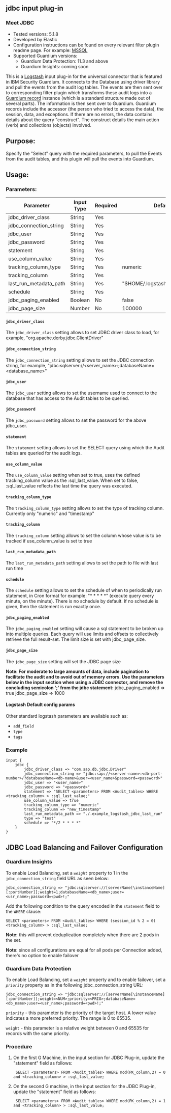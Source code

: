 ## jdbc input plug-in
### Meet JDBC
* Tested versions: 5.1.8
* Developed by Elastic
* Configuration instructions can be found on every relevant filter plugin readme page. For example: [MSSQL](https://github.com/IBM/universal-connectors/blob/main/filter-plugin/logstash-filter-mssql-guardium#configuring-the-mssql-filters-in-guardium)
* Supported Guardium versions:
	* Guardium Data Protection: 11.3 and above
    * Guardium Insights: coming soon

This is a [Logstash](https://github.com/elastic/logstash) input plug-in for the universal connector that is featured in IBM Security Guardium. It connects to the Database using driver library and pull the events from the audit log tables. The events are then sent over to corresponding filter plugin which transforms these audit logs into a [Guardium record](https://github.com/IBM/universal-connectors/blob/main/common/src/main/java/com/ibm/guardium/universalconnector/commons/structures/Record.java)  instance (which is a standard structure made out of several parts). The information is then sent over to Guardium. Guardium records include the accessor (the person who tried to access the data), the session, data, and exceptions. If there are no errors, the data contains details about the query "construct". The construct details the main action (verb) and collections (objects) involved.


## Purpose:

Specify the "Select" query with the required parameters, to pull the Events from the audit tables, and this plugin will pull the events into Guardium.


## Usage:

### Parameters:

| Parameter | Input Type | Required | Default |
|-----------|------------|----------|---------|
| jdbc_driver_class  | String | Yes |   |
| jdbc_connection_string  | String | Yes |   |
| jdbc_user  | String | Yes |   |
| jdbc_password  | String | Yes |   |
| statement  | String | Yes |   |
| use_column_value  | String | Yes |   |
| tracking_column_type  | String | Yes | numeric  |
| tracking_column  | String | Yes |   |
| last_run_metadata_path  | String | Yes |  "$HOME/.logstash_jdbc_last_run" |
| schedule  | String | Yes |   |
| jdbc_paging_enabled  | Boolean | No |  false |
| jdbc_page_size  | Number | No | 100000  |


#### `jdbc_driver_class`
The `jdbc_driver_class` setting allows to set JDBC driver class to load, for example, "org.apache.derby.jdbc.ClientDriver"

#### `jdbc_connection_string`
The `jdbc_connection_string` setting allows to set the JDBC connection string, for example, "jdbc:sqlserver://<server_name>:<port>;databaseName=<database_name>"

#### `jdbc_user`
The `jdbc_user` setting allows to set the username used to connect to the database that has access to the Audit tables to be queried.

#### `jdbc_password`
The `jdbc_password` setting allows to set the password for the above jdbc_user.

#### `statement`
The `statement` setting allows to set the SELECT query using which the Audit tables are queried for the audit logs.

#### `use_column_value`
The `use_column_value` setting when set to true, uses the defined tracking_column value as the :sql_last_value. When set to false, :sql_last_value reflects the last time the query was executed.

#### `tracking_column_type`
The `tracking_column_type` setting allows to set the type of tracking column. Currently only "numeric" and "timestamp"

#### `tracking_column`
The `tracking_column` setting allows to set the column whose value is to be tracked if use_column_value is set to true

#### `last_run_metadata_path`
The `last_run_metadata_path` setting allows to set the path to file with last run time

#### `schedule`
The `schedule` setting allows to set the schedule of when to periodically run statement, in Cron format for example: "* * * * *" (execute query every minute, on the minute). There is no schedule by default. If no schedule is given, then the statement is run exactly once.

#### `jdbc_paging_enabled`
The `jdbc_paging_enabled` setting will cause a sql statement to be broken up into multiple queries. Each query will use limits and offsets to collectively retrieve the full result-set. The limit size is set with jdbc_page_size.

#### `jdbc_page_size`
The `jdbc_page_size` setting will set the JDBC page size

**Note: For moderate to large amounts of data, include pagination to facilitate the audit and to avoid out of memory errors.  Use the parameters below in the input section when using a JDBC connector, and remove the concluding semicolon ';' from the jdbc statement:**
			jdbc_paging_enabled => true
			jdbc_page_size => 1000

#### Logstash Default config params
Other standard logstash parameters are available such as:
* `add_field`
* `type`
* `tags`

### Example

	input {
		jdbc {
			jdbc_driver_class => "com.sap.db.jdbc.Driver"
			jdbc_connection_string => "jdbc:sap://<server-name>:<db-port-number>/?databaseName=<db-name>&user=<user_name>&password=<password>"
			jdbc_user => "<user_name>"
			jdbc_password => "<password>"
			statement => "SELECT <parameters> FROM <Audit_tables> WHERE <tracking_column> > :sql_last_value;"
			use_column_value => true
			tracking_column_type => "numeric"
			tracking_column => "new_timestamp"
			last_run_metadata_path => "./.example_logstash_jdbc_last_run"
			type => "test"
			schedule => "*/2 * * * *"
		}
	}

## JDBC Load Balancing and Failover Configuration

### Guardium Insights

To enable Load Balancing, set a _`weight`_ property to 1 in the `jdbc_connection_string` field URL as seen below:

```
jdbc_connection_string => "jdbc:sqlserver://[serverName[\instanceName][:portNumber]];weight=1;databaseName=<db_name>;user=<usr_name>;password=<pwd>!;"
```
	
Add the following condition to the query encoded in the `statement` field to the `WHERE` clause:


```
SELECT <parameters> FROM <Audit_tables> WHERE (session_id % 2 = 0) <tracking_column> > :sql_last_value;
```

**Note:** this will prevent deduplication completely when there are 2 pods in the set.

**Note:** since all configurations are equal for all pods per Connection added, there's no option to enable failover

### Guardium Data Protection

To enable Load Balancing, set a _`weight`_ property and to enable failover, set a _`priority`_ property as in the following jdbc_connection_string URL:

```
jdbc_connection_string => "jdbc:sqlserver://[serverName[\instanceName][:portNumber]];weight=<NUM>;priority=<PRIO>;databaseName=<db_name>;user=<usr_name>;password=<pwd>!;"
```

`priority` - this parameter is the priority of the target host. A lower value indicates a more preferred priority. The range is 0 to 65535.

`weight` - this parameter is a relative weight between 0 and 65535 for records with the same priority.

### Procedure

1. On the first G Machine, in the input section for JDBC Plug-in, update the "statement" field as follows:

		SELECT <parameters> FROM <Audit_tables> WHERE mod(PK_column,2) = 0 and <tracking_column> > :sql_last_value;

2. On the second G machine, in the input section for the JDBC Plug-in, update the  "statement" field as follows:

		SELECT <parameters> FROM <Audit_tables> WHERE mod(PK_column,2) = 1 and <tracking_column> > :sql_last_value;
